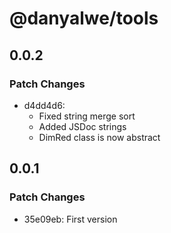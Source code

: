 # @danyalwe/tools

## 0.0.2

### Patch Changes

- d4dd4d6: 
  - Fixed string merge sort
  - Added JSDoc strings
  - DimRed class is now abstract

## 0.0.1

### Patch Changes

- 35e09eb: First version
